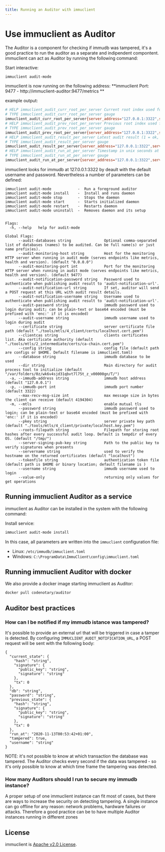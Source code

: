 ```yaml
---
title: Running an Auditor with immuclient
---
```


# Use immuclient as Auditor

The Auditor is a component for checking if immudb was tampered, it's a good practice to run the auditor as a separate and indipendent compontent. immuclient can act as Auditor by running the following command:

Start interactive:
```bash
immuclient audit-mode
```
immuclient is now running on the following address:
**immuclient Port: 9477 - http://immuclient-auditor:9477/metrics **

example output:

```bash
# HELP immuclient_audit_curr_root_per_server Current root index used for the latest audit.
# TYPE immuclient_audit_curr_root_per_server gauge
immuclient_audit_curr_root_per_server{server_address="127.0.0.1:3322",server_id="br8eugq036tfln0ct6o0"} 2
# HELP immuclient_audit_prev_root_per_server Previous root index used for the latest audit.
# TYPE immuclient_audit_prev_root_per_server gauge
immuclient_audit_prev_root_per_server{server_address="127.0.0.1:3322",server_id="br8eugq036tfln0ct6o0"} -1
# HELP immuclient_audit_result_per_server Latest audit result (1 = ok, 0 = tampered).
# TYPE immuclient_audit_result_per_server gauge
immuclient_audit_result_per_server{server_address="127.0.0.1:3322",server_id="br8eugq036tfln0ct6o0"} -1
# HELP immuclient_audit_run_at_per_server Timestamp in unix seconds at which latest audit run.
# TYPE immuclient_audit_run_at_per_server gauge
immuclient_audit_run_at_per_server{server_address="127.0.0.1:3322",server_id="br8eugq036tfln0ct6o0"} 1.5907565337454605e+09
```

immuclient looks for immudb at 127.0.0.1:3322 by deault with the default username and password. Nevertheless a number of parameters can be defined:

```
immuclient audit-mode            -  Run a foreground auditor
immuclient audit-mode install    -  Install and runs daemon
immuclient audit-mode stop       -  Stops the daemon
immuclient audit-mode start      -  Starts initialized daemon
immuclient audit-mode restart    -  Restarts daemon
immuclient audit-mode uninstall  -  Removes daemon and its setup


Flags:
  -h, --help   help for audit-mode

Global Flags:
      --audit-databases string               Optional comma-separated list of databases (names) to be audited. Can be full name(s) or just name prefix(es).
      --audit-monitoring-host string         Host for the monitoring HTTP server when running in audit mode (serves endpoints like metrics, health and version). (default "0.0.0.0")
      --audit-monitoring-port int            Port for the monitoring HTTP server when running in audit mode (serves endpoints like metrics, health and version). (default 9477)
      --audit-notification-password string   Password used to authenticate when publishing audit result to 'audit-notification-url'.
      --audit-notification-url string        If set, auditor will send a POST request at this URL with audit result details.
      --audit-notification-username string   Username used to authenticate when publishing audit result to 'audit-notification-url'.
      --audit-password string                immudb password used to login during audit; can be plain-text or base64 encoded (must be prefixed with 'enc:' if it is encoded)
      --audit-username string                immudb username used to login during audit
      --certificate string                   server certificate file path (default "./tools/mtls/4_client/certs/localhost.cert.pem")
      --clientcas string                     clients certificates list. Aka certificate authority (default "./tools/mtls/2_intermediate/certs/ca-chain.cert.pem")
      --config string                        config file (default path are configs or $HOME. Default filename is immuclient.toml)
      --database string                      immudb database to be used
      --dir string                           Main directory for audit process tool to initialize (default "/var/folders/0z/wk6v4sjd31qbvt7l75t_z_v00000gn/T/")
  -a, --immudb-address string                immudb host address (default "127.0.0.1")
  -p, --immudb-port int                      immudb port number (default 3322)
      --max-recv-msg-size int                max message size in bytes the client can receive (default 4194304)
  -m, --mtls                                 enable mutual tls
      --password string                      immudb password used to login; can be plain-text or base64 encoded (must be prefixed with 'enc:' if it is encoded)
      --pkey string                          server private key path (default "./tools/mtls/4_client/private/localhost.key.pem")
      --roots-filepath string                Filepath for storing root hashes after every successful audit loop. Default is tempdir of every OS. (default "/tmp/")
      --server-signing-pub-key string        Path to the public key to verify signatures when presents
      --servername string                    used to verify the hostname on the returned certificates (default "localhost")
      --tokenfile string                     authentication token file (default path is $HOME or binary location; default filename is )
      --username string                      immudb username used to login
      --value-only                           returning only values for get operations
```


## Running immuclient Auditor as a service
immuclient as Auditor can be installed in the system with the following command:

Install service:

```bash
immuclient audit-mode install
```

In this case, all parameters are written into the `immuclient` configuration file:
* Linux: `/etc/immudb/immuclient.toml`
* Windows: `C:\ProgramData\ImmuClient\config\immuclient.toml`

## Running immuclient Auditor with docker
We also provide a docker image starting immuclient as Auditor:

```bash
docker pull codenotary/auditor
```

## Auditor best practices 

### How can I be notified if my immudb istance was tampered?

It's possible to provide an external url that will be triggered in case a tamper is detected.
By configuring `IMMUCLIENT_AUDIT_NOTIFICATION_URL`, a POST request will be sent with the following body:

```
{
  "current_state": {
    "hash": "string",
    "signature": {
      "public_key": "string",
      "signature": "string"
    },
    "tx": 0
  },
  "db": "string",
  "password": "string",
  "previous_state": {
    "hash": "string",
    "signature": {
      "public_key": "string",
      "signature": "string"
    },
    "tx": 0
  },
  "run_at": "2020-11-13T00:53:42+01:00",
  "tampered": true,
  "username": "string"
}
```

NOTE: it's not possible to know at which transaction the database was tampered. The Auditor checks every second if the data was tampered - so it's only possible to know at which time frame the tampering was detected.

### How many Auditors should I run to secure my immudb instance?

A proper setup of one immuclient instance can fit most of cases, but there are ways to increase the security on detecting tampering. A single instance can go offline for any reason: network problems, hardware failures or attacks. Therefore a good practice can be to have multiple Auditor instances running in different zones 

## License

immuclient is [Apache v2.0 License](https://github.com/codenotary/immudb/blob/master/LICENSE).
